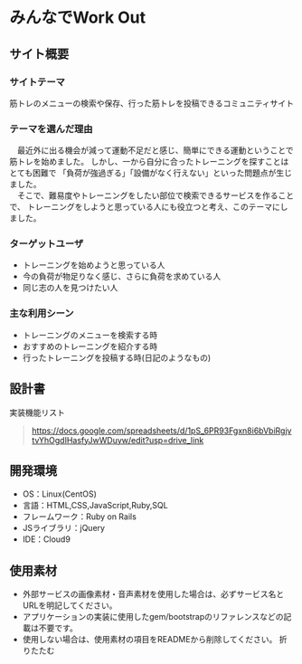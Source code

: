 # みんなでWork Out
## サイト概要
### サイトテーマ
 筋トレのメニューの検索や保存、行った筋トレを投稿できるコミュニティサイト
​
### テーマを選んだ理由
​　最近外に出る機会が減って運動不足だと感じ、簡単にできる運動ということで筋トレを始めました。
 しかし、一から自分に合ったトレーニングを探すことはとても困難で
 「負荷が強過ぎる」「設備がなく行えない」といった問題点が生じました。<br>
 　そこで、難易度やトレーニングをしたい部位で検索できるサービスを作ることで、
 トレーニングをしようと思っている人にも役立つと考え、このテーマにしました。

### ターゲットユーザ
- トレーニングを始めようと思っている人
- 今の負荷が物足りなく感じ、さらに負荷を求めている人
- 同じ志の人を見つけたい人
### 主な利用シーン
- トレーニングのメニューを検索する時
- おすすめのトレーニングを紹介する時
- 行ったトレーニングを投稿する時(日記のようなもの)
## 設計書
 実装機能リスト
> https://docs.google.com/spreadsheets/d/1pS_6PR93Fgxn8i6bVbiRgjvtvYhOgdIHasfyJwWDuyw/edit?usp=drive_link
​
## 開発環境
- OS：Linux(CentOS)
- 言語：HTML,CSS,JavaScript,Ruby,SQL
- フレームワーク：Ruby on Rails
- JSライブラリ：jQuery
- IDE：Cloud9
​
## 使用素材
- 外部サービスの画像素材・音声素材を使用した場合は、必ずサービス名とURLを明記してください。
- アプリケーションの実装に使用したgem/bootstrapのリファレンスなどの記載は不要です。
- 使用しない場合は、使用素材の項目をREADMEから削除してください。
折りたたむ